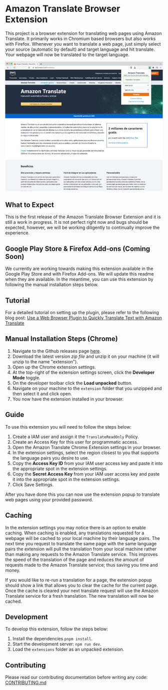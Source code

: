 # Amazon Translate Browser Extension

This project is a browser extension for translating web pages using Amazon Translate. It primarily works in Chromium based browsers but also works with Firefox. Whenever you want to translate a web page, just simply select your source (automatic by default) and target language and hit translate. Your webpage will now be translated to the target language.

![Preview](example.jpg)

## What to Expect

This is the first release of the Amazon Translate Browser Extension and it is still a work in progress. It is not perfect right now and bugs should be expected, however, we will be working diligently to continually improve the experience.

## Google Play Store & Firefox Add-ons (Coming Soon)

We currently are working towards making this extension available in the Google Play Store and with Firefox Add-ons. We will update this readme when they are available. In the meantime, you can use this extension by following the manual installation steps below.

<!-- The easiest way to use this extension is to install the latest version from the [Google Play Store]() or from [Firefox Add-ons](). -->

## Tutorial

For a detailed tutorial on setting up the plugin, please refer to the following blog post:
[Use a Web Browser Plugin to Quickly Translate Text with Amazon Translate](https://aws.amazon.com/blogs/machine-learning/use-a-web-browser-plugin-to-quickly-translate-text-with-amazon-translate/)

## Manual Installation Steps (Chrome)

1. Navigate to the Github releases page [here](https://github.com/awslabs/amazon-translate-browser-extension/releases).
2. Download the latest version *zip file* and unzip it on your machine (it will unzip to the name "extension").
3. Open up the Chrome extension settings.
4. At the top-right of the extension settings screen, click the **Developer Mode** toggle.
5. On the developer toolbar click the **Load unpacked** button.
6. Navigate on your machine to the `extension` folder that you unzipped and then select it and click open.
7. You now have the extension installed in your browser.

## Guide

To use this extension you will need to follow the steps below:

1. Create a IAM user and assign it the `TranslateReadOnly` Policy.
2. Create an Access Key for this user for programmatic access.
3. Open the Amazon Translate Chrome Extension settings in your browser.
4. In the extension settings, select the region closest to you that supports the language pairs you desire to use.
5. Copy the **Access Key ID** from your IAM user access key and paste it into the appropriate spot in the extension settings.
6. Copy the **Secret Access Key** from your IAM user access key and paste it into the appropriate spot in the extension settings.
7. Click Save Settings.

After you have done this you can now use the extension popup to translate web pages using your provided password.

## Caching

In the extension settings you may notice there is an option to enable caching. When caching is enabled, any translations requested for a webpage
will be cached to your local machine by their language pairs. The next time you request to translate the same page with the same language pairs the
extension will pull the translation from your local machine rather than making any requests to the Amazon Translate service. This improves the speed
of the translation of the page and reduces the amount of requests made to the Amazon Translate service; thus saving you time and money.

If you would like to re-run a translation for a page, the extension popup should show a link that allows you to clear the cache for the current page.
Once the cache is cleared your next translate request will use the Amazon Translate service for a fresh translation. The new translation will now be cached.

## Development
To develop this extension, follow the steps below:
1. Install the dependencies `pnpm install`.
2. Start the development server: `npm run dev`.
3. Load the `extensions` folder as an unpacked extension.

## Contributing

Please read our contributing documentation before writing any code: [CONTRIBUTING.md](CONTRIBUTING.md)
